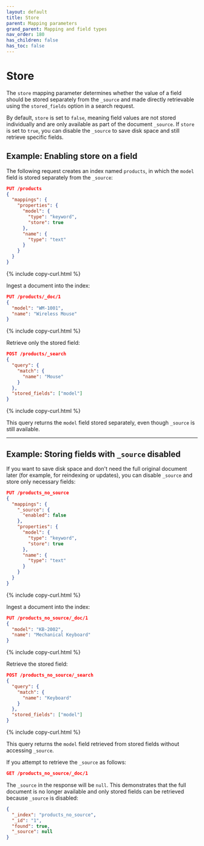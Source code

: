```yaml
---
layout: default
title: Store
parent: Mapping parameters
grand_parent: Mapping and field types
nav_order: 180
has_children: false
has_toc: false
---
```


# Store

The `store` mapping parameter determines whether the value of a field should be stored separately from the `_source` and made directly retrievable using the `stored_fields` option in a search request.

By default, `store` is set to `false`, meaning field values are not stored individually and are only available as part of the document `_source`. If `store` is set to `true`, you can disable the `_source` to save disk space and still retrieve specific fields.

## Example: Enabling store on a field

The following request creates an index named `products`, in which the `model` field is stored separately from the `_source`:

```json
PUT /products
{
  "mappings": {
    "properties": {
      "model": {
        "type": "keyword",
        "store": true
      },
      "name": {
        "type": "text"
      }
    }
  }
}
```
{% include copy-curl.html %}

Ingest a document into the index:

```json
PUT /products/_doc/1
{
  "model": "WM-1001",
  "name": "Wireless Mouse"
}
```
{% include copy-curl.html %}

Retrieve only the stored field:

```json
POST /products/_search
{
  "query": {
    "match": {
      "name": "Mouse"
    }
  },
  "stored_fields": ["model"]
}
```
{% include copy-curl.html %}

This query returns the `model` field stored separately, even though `_source` is still available.

---

## Example: Storing fields with `_source` disabled

If you want to save disk space and don't need the full original document later (for example, for reindexing or updates), you can disable `_source` and store only necessary fields:

```json
PUT /products_no_source
{
  "mappings": {
    "_source": {
      "enabled": false
    },
    "properties": {
      "model": {
        "type": "keyword",
        "store": true
      },
      "name": {
        "type": "text"
      }
    }
  }
}
```
{% include copy-curl.html %}

Ingest a document into the index:

```json
PUT /products_no_source/_doc/1
{
  "model": "KB-2002",
  "name": "Mechanical Keyboard"
}
```
{% include copy-curl.html %}

Retrieve the stored field:

```json
POST /products_no_source/_search
{
  "query": {
    "match": {
      "name": "Keyboard"
    }
  },
  "stored_fields": ["model"]
}
```
{% include copy-curl.html %}

This query returns the `model` field retrieved from stored fields without accessing `_source`.

If you attempt to retrieve the `_source` as follows:

```json
GET /products_no_source/_doc/1
```

The `_source` in the response will be `null`. This demonstrates that the full document is no longer available and only stored fields can be retrieved because `_source` is disabled:

```json
{
  "_index": "products_no_source",
  "_id": "1",
  "found": true,
  "_source": null
}
```
